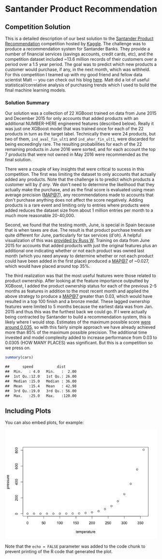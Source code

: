 Santander Product Recommendation
================

Competition Solution
--------------------

This is a detailed description of our best solution to the [Santander Product Recommendation](https://www.kaggle.com/c/santander-product-recommendation) competition hosted by [Kaggle](http://www.kaggle.com). The challenge was to produce a recommendation system for Santander Banks. They provide a number of financial services (savings accounts, credit cards, etc), and the competition dataset included ~13.6 million records of their customers over a period over a 1.5 year period. The goal was to predict which new products a customer would purchase, if any, in the next month, which was withheld. For this competition I teamed up with my good friend and fellow data scientist Matt -- you can check out his blog [here](http://statmills.com). Matt did a lot of useful statistical/correlative analysis of purchasing trends which I used to build the final machine learning models.

### Solution Summary

Our solution was a collection of 22 XGBoost trained on data from June 2015 and December 2015 for only accounts that added products with an additional NUMBER-HERE engineered features (described below). Really it was just one XGBoost model that was trained once for each of the 22 products in turn as the target label. Technically there were 24 products, but two of them, `ind_aval_fin_ult1` and `ind_ahor_fin_ult1`, were discarded for being exceedingly rare. The resulting probabilities for each of the 22 remaining products in June 2016 were sorted, and for each account the top 7 products that were not owned in May 2016 were recommended as the final solution.

There were a couple of key insights that were critical to sucess in this competition. The first was limiting the dataset to only accounts that actually added any products. Note that the challenge is to predict which products a customer will by *if any*. We don't need to determine the likelihood that they actually make the purchase, and as the final score is evaluated using mean average precision ([MAP@7](https://www.kaggle.com/wiki/MeanAveragePrecision)), any recommendations made to accounts that don't purchase anything does not affect the score negatively. Adding products is a rare event and limiting only to entries where products were added reduces the dataset size from about 1 million entries per month to a much more reasonable 20-40,000.

Second, we found that the testing month, June, is special in Spain because that is when taxes are due. The result is that product purchase trends are quite different for June, particularly for tax services (d'oh). A helpful visualization of this was [provided by Russ W](https://www.kaggle.com/c/santander-product-recommendation/forums/t/25629/product-month-stacked-bar-chart). Training on data from June 2015 for accounts that added products with just the original features plus an additional one indicating whether or not each product was owned last month (which you need anyway to determine whether or not each product could have been added in the first place) produced a <MAP@7> of ~0.027, which would have placed around top 35%.

The third realization was that the most useful features were those related to product ownership. After looking at the feature importance outputted by XGBoost, I added the product ownership status for each of the previous 2-5 months as features in addition to the most recent month and applied the above strategy to produce a <MAP@7> greater than 0.03, which would have resulted in a top 100 finish and a bronze medal. These lagged ownership features were limited to 5 months because the earliest data was from Jan. 2015 and thus this was the furthest back we could go. If I were actually being contracted by Santander to build a recommendation system, this is likely where I would stop. Estimates of the maximum possible score [were around 0.035](https://kaggle2.blob.core.windows.net/forum-message-attachments/146271/5405/Private%20maximum%20score.png?sv=2015-12-11&sr=b&sig=c4ljinra%2F8PXV85C8TuSBfHM3CeyrOKkKXDhI01yJIY%3D&se=2016-12-19T18%3A27%3A15Z&sp=r), so with this fairly simple approach we have already achieved more than 85% of the maximum possible precision. The additional time invested and model complexity added to increase performance from 0.03 to 0.0305 (HOW MANY PLACES) was significant. But this is a competition so we press on.

``` r
summary(cars)
```

    ##      speed           dist       
    ##  Min.   : 4.0   Min.   :  2.00  
    ##  1st Qu.:12.0   1st Qu.: 26.00  
    ##  Median :15.0   Median : 36.00  
    ##  Mean   :15.4   Mean   : 42.98  
    ##  3rd Qu.:19.0   3rd Qu.: 56.00  
    ##  Max.   :25.0   Max.   :120.00

Including Plots
---------------

You can also embed plots, for example:

![](Solution_p1_files/figure-markdown_github/pressure-1.png)

Note that the `echo = FALSE` parameter was added to the code chunk to prevent printing of the R code that generated the plot.
